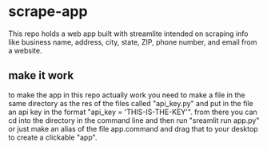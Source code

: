 # scrape-app
This repo holds a web app built with streamlite intended on scraping info like business name, address, city, state, ZIP, phone number, and email from a website.

## make it work
to make the app in this repo actually work you need to make a file in the same directory as the res of the files called "api_key.py" and put in the file an api key in the format "api_key = 'THIS-IS-THE-KEY'". 
from there you can cd into the directory in the command line and then run "sreamlit run app.py" or just make an alias of the file app.command and drag that to your desktop to create a clickable "app".
